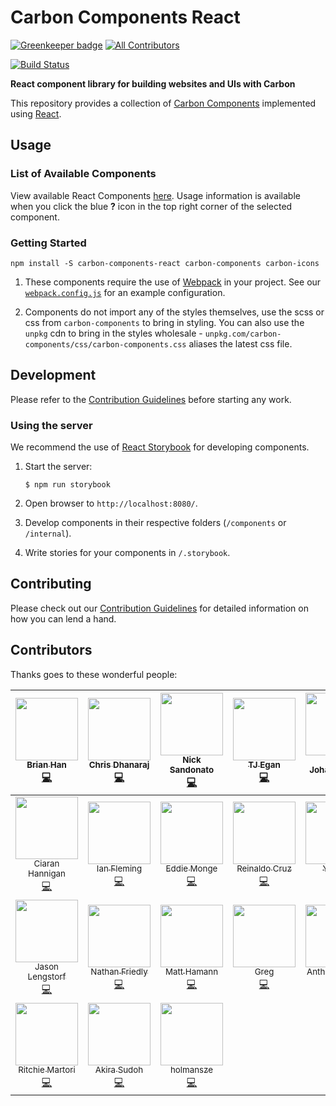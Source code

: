 # Carbon Components React

[![Greenkeeper badge](https://badges.greenkeeper.io/carbon-design-system/carbon-components-react.svg)](https://greenkeeper.io/)
[![All Contributors](https://img.shields.io/badge/all_contributors-24-orange.svg?style=flat-square)](#contributors)

[![Build Status](https://travis-ci.org/carbon-design-system/carbon-components-react.svg?branch=master)](https://travis-ci.org/carbon-design-system/carbon-components-react)

**React component library for building websites and UIs with Carbon**

This repository provides a collection of [Carbon Components](https://github.com/carbon-design-system/carbon-components) implemented using [React](https://facebook.github.io/react/).

## Usage

### List of Available Components

View available React Components [here](http://react.carbondesignsystem.com). Usage information is available when you click the blue **?** icon in the top right corner of the selected component.

### Getting Started

```
npm install -S carbon-components-react carbon-components carbon-icons
```

1. These components require the use of [Webpack](http://webpack.github.io/docs/tutorials/getting-started/) in your project. See our [`webpack.config.js`](/.storybook/webpack.config.js) for an example configuration.

2. Components do not import any of the styles themselves, use the scss or css from `carbon-components` to bring in styling. You can also use the `unpkg` cdn to bring in the styles wholesale - `unpkg.com/carbon-components/css/carbon-components.css` aliases the latest css file.

## Development

Please refer to the [Contribution Guidelines](CONTRIBUTING.md) before starting any work.

### Using the server

We recommend the use of [React Storybook](https://github.com/storybooks/react-storybook) for developing components.

1. Start the server:

   ```
   $ npm run storybook
   ```

2. Open browser to `http://localhost:8080/`.

3. Develop components in their respective folders (`/components` or `/internal`).

4. Write stories for your components in `/.storybook`.

## Contributing

Please check out our [Contribution Guidelines](CONTRIBUTING.md) for detailed information on how you can lend a hand.

## Contributors

Thanks goes to these wonderful people:

<!-- ALL-CONTRIBUTORS-LIST:START - Do not remove or modify this section -->

|        [<img src="https://avatars3.githubusercontent.com/u/4185382?v=4" width="100px;"/><br /><sub>Brian Han</sub>](https://github.com/hellobrian)<br />[💻](https://github.com/carbon-design-system/carbon-components-react/commits?author=hellobrian "Code")         | [<img src="https://avatars2.githubusercontent.com/u/1266014?v=4" width="100px;"/><br /><sub>Chris Dhanaraj</sub>](http://twitter.com/chrisdhanaraj)<br />[💻](https://github.com/carbon-design-system/carbon-components-react/commits?author=chrisdhanaraj "Code") |   [<img src="https://avatars0.githubusercontent.com/u/181819?v=4" width="100px;"/><br /><sub>Nick Sandonato</sub>](https://github.com/nsand)<br />[💻](https://github.com/carbon-design-system/carbon-components-react/commits?author=nsand "Code")    | [<img src="https://avatars1.githubusercontent.com/u/11928039?v=4" width="100px;"/><br /><sub>TJ Egan</sub>](http://tw15egan.github.io/portfolio)<br />[💻](https://github.com/carbon-design-system/carbon-components-react/commits?author=tw15egan "Code") | [<img src="https://avatars0.githubusercontent.com/u/5447411?v=4" width="100px;"/><br /><sub>Mari Johannessen</sub>](http://www.marijohannessen.com)<br />[💻](https://github.com/carbon-design-system/carbon-components-react/commits?author=marijohannessen "Code")  |      [<img src="https://avatars1.githubusercontent.com/u/8836958?v=4" width="100px;"/><br /><sub>Sam Doyle</sub>](https://github.com/sam1463)<br />[💻](https://github.com/carbon-design-system/carbon-components-react/commits?author=sam1463 "Code")      |    [<img src="https://avatars0.githubusercontent.com/u/6420214?v=4" width="100px;"/><br /><sub>alex weidner</sub>](https://github.com/shimmerjs)<br />[💻](https://github.com/carbon-design-system/carbon-components-react/commits?author=shimmerjs "Code")     |
| :--------------------------------------------------------------------------------------------------------------------------------------------------------------------------------------------------------------------------------------------------------------------: | :----------------------------------------------------------------------------------------------------------------------------------------------------------------------------------------------------------------------------------------------------------------: | :----------------------------------------------------------------------------------------------------------------------------------------------------------------------------------------------------------------------------------------------------: | :--------------------------------------------------------------------------------------------------------------------------------------------------------------------------------------------------------------------------------------------------------: | :-------------------------------------------------------------------------------------------------------------------------------------------------------------------------------------------------------------------------------------------------------------------: | :---------------------------------------------------------------------------------------------------------------------------------------------------------------------------------------------------------------------------------------------------------: | :-------------------------------------------------------------------------------------------------------------------------------------------------------------------------------------------------------------------------------------------------------------: |
| [<img src="https://avatars0.githubusercontent.com/u/13645183?v=4" width="100px;"/><br /><sub>Ciaran Hannigan</sub>](https://github.com/CiaranHannigan)<br />[💻](https://github.com/carbon-design-system/carbon-components-react/commits?author=CiaranHannigan "Code") |         [<img src="https://avatars2.githubusercontent.com/u/5481782?v=4" width="100px;"/><br /><sub>Ian Fleming</sub>](http://ianfleming.me/)<br />[💻](https://github.com/carbon-design-system/carbon-components-react/commits?author=iangfleming "Code")         |    [<img src="https://avatars3.githubusercontent.com/u/127535?v=4" width="100px;"/><br /><sub>Eddie Monge</sub>](http://eddiemonge.com)<br />[💻](https://github.com/carbon-design-system/carbon-components-react/commits?author=eddiemonge "Code")    |     [<img src="https://avatars3.githubusercontent.com/u/4438261?v=4" width="100px;"/><br /><sub>Reinaldo Cruz</sub>](http://www.reicruz.com/)<br />[💻](https://github.com/carbon-design-system/carbon-components-react/commits?author=reicruz "Code")     |             [<img src="https://avatars3.githubusercontent.com/u/16092291?v=4" width="100px;"/><br /><sub>Yu Cao</sub>](https://github.com/ycao56)<br />[💻](https://github.com/carbon-design-system/carbon-components-react/commits?author=ycao56 "Code")             | [<img src="https://avatars1.githubusercontent.com/u/20566244?v=4" width="100px;"/><br /><sub>Megan Becvarik</sub>](https://github.com/mbecvarik)<br />[💻](https://github.com/carbon-design-system/carbon-components-react/commits?author=mbecvarik "Code") |      [<img src="https://avatars0.githubusercontent.com/u/21059894?v=4" width="100px;"/><br /><sub>Astha</sub>](https://github.com/AsthaJain1)<br />[💻](https://github.com/carbon-design-system/carbon-components-react/commits?author=AsthaJain1 "Code")       |
|       [<img src="https://avatars2.githubusercontent.com/u/163561?v=4" width="100px;"/><br /><sub>Jason Lengstorf</sub>](https://code.lengstorf.com)<br />[💻](https://github.com/carbon-design-system/carbon-components-react/commits?author=jlengstorf "Code")        |          [<img src="https://avatars3.githubusercontent.com/u/114976?v=4" width="100px;"/><br /><sub>Nathan Friedly</sub>](http://nfriedly.com/)<br />[💻](https://github.com/carbon-design-system/carbon-components-react/commits?author=nfriedly "Code")          |       [<img src="https://avatars2.githubusercontent.com/u/130131?v=4" width="100px;"/><br /><sub>Matt Hamann</sub>](http://mhamann.com)<br />[💻](https://github.com/carbon-design-system/carbon-components-react/commits?author=mhamann "Code")       |       [<img src="https://avatars1.githubusercontent.com/u/2159110?v=4" width="100px;"/><br /><sub>Greg</sub>](https://github.com/gferreri)<br />[💻](https://github.com/carbon-design-system/carbon-components-react/commits?author=gferreri "Code")       | [<img src="https://avatars0.githubusercontent.com/u/5459406?v=4" width="100px;"/><br /><sub>Anthony Oliveri</sub>](https://github.com/AnthonyOliveri)<br />[💻](https://github.com/carbon-design-system/carbon-components-react/commits?author=AnthonyOliveri "Code") |  [<img src="https://avatars3.githubusercontent.com/u/4671325?v=4" width="100px;"/><br /><sub>Jorge Padilla</sub>](https://github.com/jlpadilla)<br />[💻](https://github.com/carbon-design-system/carbon-components-react/commits?author=jlpadilla "Code")  | [<img src="https://avatars3.githubusercontent.com/u/313157?v=4" width="100px;"/><br /><sub>German Attanasio</sub>](http://germanattanasio.com)<br />[💻](https://github.com/carbon-design-system/carbon-components-react/commits?author=germanattanasio "Code") |
|           [<img src="https://avatars1.githubusercontent.com/u/462228?v=4" width="100px;"/><br /><sub>Ritchie Martori</sub>](https://github.com/ritch)<br />[💻](https://github.com/carbon-design-system/carbon-components-react/commits?author=ritch "Code")           |           [<img src="https://avatars1.githubusercontent.com/u/1259051?v=4" width="100px;"/><br /><sub>Akira Sudoh</sub>](http://streetphoto.jp/)<br />[💻](https://github.com/carbon-design-system/carbon-components-react/commits?author=asudoh "Code")           | [<img src="https://avatars1.githubusercontent.com/u/30137991?v=4" width="100px;"/><br /><sub>holmansze</sub>](https://github.com/holmansze)<br />[💻](https://github.com/carbon-design-system/carbon-components-react/commits?author=holmansze "Code") |

<!-- ALL-CONTRIBUTORS-LIST:END -->

